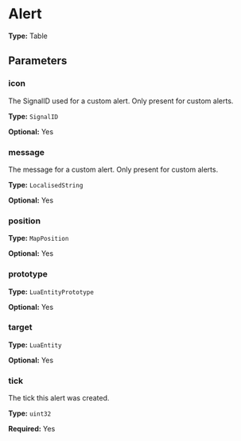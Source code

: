 # Alert

**Type:** Table

## Parameters

### icon

The SignalID used for a custom alert. Only present for custom alerts.

**Type:** `SignalID`

**Optional:** Yes

### message

The message for a custom alert. Only present for custom alerts.

**Type:** `LocalisedString`

**Optional:** Yes

### position

**Type:** `MapPosition`

**Optional:** Yes

### prototype

**Type:** `LuaEntityPrototype`

**Optional:** Yes

### target

**Type:** `LuaEntity`

**Optional:** Yes

### tick

The tick this alert was created.

**Type:** `uint32`

**Required:** Yes

